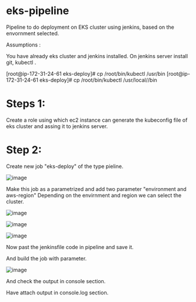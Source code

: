 # eks-pipeline

Pipeline to do deployment on EKS cluster using jenkins, based on the envornment selected.

Assumptions :

You have already eks cluster and jenkins installed.
On jenkins server install git, kubectl .


[root@ip-172-31-24-61 eks-deploy]# cp /root/bin/kubectl /usr/bin
[root@ip-172-31-24-61 eks-deploy]# cp /root/bin/kubectl /usr/local//bin

Steps 1: 
=======

Create a role using which ec2 instance can generate the kubeconfig file of eks cluster and assing it to jenkins server.

Step 2:
=======

Create new job "eks-deploy" of the type pieline.


![image](https://user-images.githubusercontent.com/74225291/150649928-d718051a-ecce-4ca0-9e0a-18593e3782c1.png)

Make this job as a parametrized and add two parameter "environment and aws-region"
Depending on the envirnment and region we can select the cluster.

![image](https://user-images.githubusercontent.com/74225291/150650016-f16fa73d-88e7-4081-88c1-1e238d404d66.png)


![image](https://user-images.githubusercontent.com/74225291/150650085-600e854e-1923-4af3-bbe8-1bd413887b82.png)

![image](https://user-images.githubusercontent.com/74225291/150650095-57c1c5f9-c3f1-42da-8947-7c8d258a0e5f.png)

Now past the jenkinsfile code in pipeline and save it.

And  build the job with parameter.


![image](https://user-images.githubusercontent.com/74225291/150650144-af9e5ee7-3f61-48ca-a897-e00aed1dbea9.png)

And check the output in console section.

Have attach output in console.log section.


